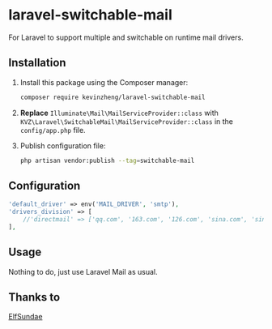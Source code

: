 # laravel-switchable-mail
For Laravel to support multiple and switchable on runtime mail drivers.

## Installation

1. Install this package using the Composer manager:

    ```sh
    composer require kevinzheng/laravel-switchable-mail
    ```

2. **Replace** `Illuminate\Mail\MailServiceProvider::class` with `KVZ\Laravel\SwitchableMail\MailServiceProvider::class` in the `config/app.php` file.
3. Publish configuration file: 

    ```sh
    php artisan vendor:publish --tag=switchable-mail
    ```

## Configuration

```php
'default_driver' => env('MAIL_DRIVER', 'smtp'),
'drivers_division' => [
    //'directmail' => ['qq.com', '163.com', '126.com', 'sina.com', 'sina.com.cn', 'sohu.com'],
],
```

## Usage

Nothing to do, just use Laravel Mail as usual.

## Thanks to
[ElfSundae](https://github.com/ElfSundae)

